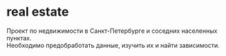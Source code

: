# real estate
Проект по недвижимости в Санкт-Петербурге и соседних населенных пунктах. <br>
Необходимо предобработать данные, изучить их и найти зависимости.
